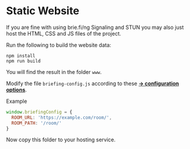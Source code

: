 # Static Website

If you are fine with using brie.fi/ng Signaling and STUN you may also just host the HTML, CSS and JS files of the project. 

Run the following to build the website data:

```
npm install
npm run build
```

You will find the result in the folder `www`.

Modify the file `briefing-config.js` according to these [**→ configuration options**](../configuration.md).

Example

```js
window.briefingConfig = {
  ROOM_URL: 'https://example.com/room/',
  ROOM_PATH: '/room/'
}
```

Now copy this folder to your hosting service.
